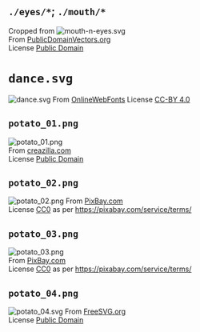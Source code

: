 ## `./eyes/*`; `./mouth/*`
Cropped from ![mouth-n-eyes.svg](mouth-n-eyes.svg)  
From [PublicDomainVectors.org](https://publicdomainvectors.org/en/free-clipart/Cartoon-Mouth-and-Eyes/48991.html)  
License [Public Domain](https://creativecommons.org/publicdomain/zero/1.0/)  

# `dance.svg`
![dance.svg](dance.svg)
From [OnlineWebFonts](https://www.onlinewebfonts.com/icon/574153)
License [CC-BY 4.0](https://creativecommons.org/licenses/by/4.0/)

## `potato_01.png`
![potato_01.png](potato_01.png)  
From [creazilla.com](https://creazilla.com/nodes/13295-potato-clipart)  
License [Public Domain](https://creativecommons.org/publicdomain/zero/1.0/)

## `potato_02.png`
![potato_02.png](potato_02.png)
From [PixBay.com](https://pixabay.com/vectors/potato-vegetable-raw-food-healthy-576598/)  
License [CC0](https://creativecommons.org/publicdomain/zero/1.0/) as per https://pixabay.com/service/terms/  

## `potato_03.png`
![potato_03.png](potato_03.png)  
From [PixBay.com](https://pixabay.com/vectors/potato-carbohydrate-food-starch-23910/)  
License [CC0](https://creativecommons.org/publicdomain/zero/1.0/) as per https://pixabay.com/service/terms/  

## `potato_04.png`
![potato_04.svg](potato_04.png)
From [FreeSVG.org](https://freesvg.org/potato-27254)  
License [Public Domain](https://creativecommons.org/licenses/publicdomain/)
